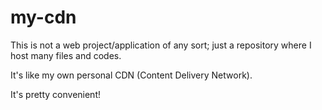 # my-cdn

This is not a web project/application of any sort; just a repository where I host many files and codes.

It's like my own personal CDN (Content Delivery Network).

It's pretty convenient!
